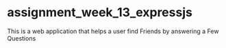 # assignment_week_13_expressjs
This is a web application that helps a user find Friends by answering a Few Questions
